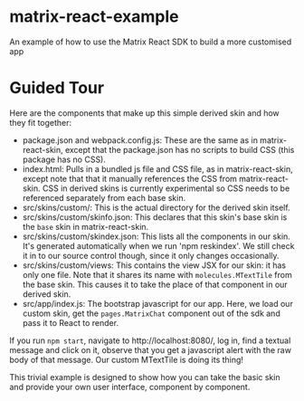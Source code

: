 matrix-react-example
====================

An example of how to use the Matrix React SDK to build a more customised app

Guided Tour
===========

Here are the components that make up this simple derived skin and how they
fit together:

 * package.json and webpack.config.js: These are the same as in matrix-react-skin,
   except that the package.json has no scripts to build CSS (this package has no CSS).
 * index.html: Pulls in a bundled js file and CSS file, as in matrix-react-skin, except
   note that that it manually references the CSS from matrix-react-skin. CSS in derived
   skins is currently experimental so CSS needs to be referenced separately from each
   base skin.
 * src/skins/custom/: This is the actual directory for the derived skin itself.
 * src/skins/custom/skinfo.json: This declares that this skin's base skin is the
   `base` skin in matrix-react-skin.
 * src/skins/custom/skindex.json: This lists all the components in our skin. It's
   generated automatically when we run 'npm reskindex'. We still check it in to
   our source control though, since it only changes occasionally.
 * src/skins/custom/views: This contains the view JSX for our skin: it has only
   one file. Note that it shares its name with `molecules.MTextTile` from the base skin. 
   This causes it to take the place of that component in our derived skin.
 * src/app/index.js: The bootstrap javascript for our app. Here, we load our
   custom skin, get the `pages.MatrixChat` component out of the sdk and pass it
   to React to render.

If you run `npm start`, navigate to http://localhost:8080/, log in, find a
textual message and click on it, observe that you get a javascript alert
with the raw body of that message. Our custom MTextTile is doing its thing!

This trivial example is designed to show how you can take the basic skin and
provide your own user interface, component by component.
